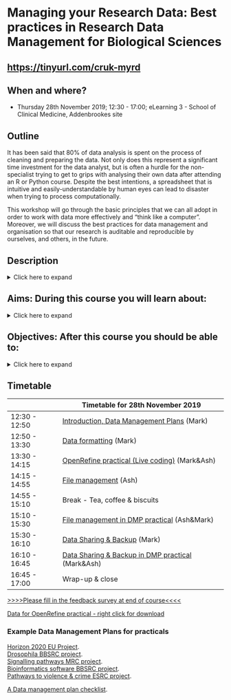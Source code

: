 # Managing your Research Data: Best practices in Research Data Management for Biological Sciences

## https://tinyurl.com/cruk-myrd
## When and where?

- Thursday 28th November 2019; 12:30 - 17:00; eLearning 3 - School of Clinical Medicine, Addenbrookes site

## Outline

It has been said that 80% of data analysis is spent on the process of cleaning and preparing the data. Not only does this represent a significant time investment for the data analyst, but is often a hurdle for the non-specialist trying to get to grips with analysing their own data after attending an R or Python course. Despite the best intentions, a spreadsheet that is intuitive and easily-understandable by human eyes can lead to disaster when trying to process computationally.

This workshop will go through the basic principles that we can all adopt in order to work with data more effectively and “think like a computer”. Moreover, we will discuss the best practices for data management and organisation so that our research is auditable and reproducible by ourselves, and others, in the future.

## Description
<Details>
  <Summary>Click here to expand</Summary>
  <ul>
    <li> - Do you know what a Data Management Plan is and what it covers?  </li> 
    <li> - How much data would you lose if your laptop was stolen?    </li>
    <li> - Have you ever emailed your colleague a file named 'final_final_versionEDITED'?  </li> 
    <li> - Have you ever struggled to import your spreadsheets into R?  </li> 
  </ul>
As a researcher, you will encounter research data in many forms, ranging from measurements, numbers and images to documents and publications. Whether you create, receive or collect data, you will certainly need to organise it at some stage of your project. This workshop will provide an overview of some basic principles on how we can work with data more effectively. We will discuss the best practices for research data management and organisation so that our research is auditable and reproducible by ourselves, and others, in the future.
</details>

## Aims: During this course you will learn about:
<Details>
  <Summary>Click here to expand</Summary>
  <ul>
  <li>- What Research Funders expect</li>
  <li>- Options for backing up your computer</li>
  <li>- Ideas for naming and organising your files</li>
  <li>- Strategies for exchanging files with collaborators</li>
<li>- Tips and tricks to make sure that your spreadsheets are readable by programming languages such as R</li>
  <li>- Learn how to use the OpenRefine software for data cleaning</li>
  <li>- Preparing high-throughput biological data for submission to a public repository</li>
  </ul>
</details>

## Objectives: After this course you should be able to:
<Details>
  <Summary>Click here to expand</Summary>
  <ul>
 <li>- Select an appropriate backup strategy for your data</li>
 <li>- Organise your files in a more structured and consistent manner</li>
 <li>- Avoid common pitfalls in spreadsheet manipulation</li>
 <li>- Known what resources are available at The University of Cambridge for Research Data Management</li>
  </ul>
</details>

## Timetable

|   | Timetable for 28th November 2019  |
|---|---|
|  12:30 - 12:50 |  [Introduction, Data Management Plans](data_management.pdf)  (Mark)  |
|  12:50 - 13:30 | [Data formatting](data_formatting.pdf) (Mark)  |
|  13:30 - 14:15 | [OpenRefine practical (Live coding)](refine_demo.pdf) (Mark&Ash) |
|  14:15 - 14:55 |  [File management](file_management.pdf) (Ash)  |
|  14:55 - 15:10 |  Break - Tea, coffee & biscuits |
|  15:10 - 15:30 |  [File management in DMP practical](File_man_pract.md) (Ash&Mark)  |
|  15:30 - 16:10 |  [Data Sharing & Backup](data_sharing_backup.pdf) (Mark) |
|  16:10 - 16:45 |  [Data Sharing & Backup in DMP practical](data_share_pract.md) (Mark&Ash) |
|  16:45 - 17:00 |  Wrap-up & close |

[>>>>Please fill in the feedback survey at end of course<<<<](https://www.surveymonkey.co.uk/r/ResDataNov19)

[Data for OpenRefine practical - right click for download ](https://raw.githubusercontent.com/bioinformatics-core-shared-training/Managing-your-research-data/master/patient_data.txt)

### Example Data Management Plans for practicals

[Horizon 2020 EU Project](DMPs/Full_life_cycle_Report.pdf).  
[Drosophila BBSRC project](DMPs/Media_418168_smxx.pdf).  
[Signalling pathways MRC project](DMPs/Media_442573_smxx.pdf).  
[Bioinformatics software BBSRC project](DMPs/RIO_article_11624.pdf).  
[Pathways to violence & crime ESRC project](DMPs/esrc_z-proso-DMP.pdf).  

[A Data management plan checklist](DMP_Checklist_2013.pdf).  
